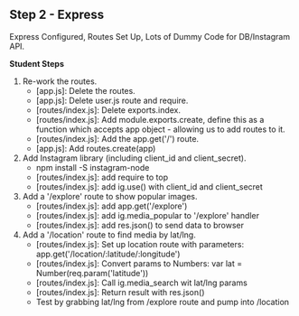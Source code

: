 ## Step 2 - Express

Express Configured, Routes Set Up, Lots of Dummy Code for DB/Instagram API.

__Student Steps__

1. Re-work the routes.
	- [app.js]: Delete the routes. 
	- [app.js]: Delete user.js route and require.
	- [routes/index.js]: Delete exports.index.
	- [routes/index.js]: Add module.exports.create, define this as a function which accepts app object - allowing us to add routes to it.
	- [routes/index.js]: Add the app.get('/') route.
	- [app.js]: Add routes.create(app)
2. Add Instagram library (including client_id and client_secret).
	- npm install -S instagram-node
	- [routes/index.js]: add require to top
	- [routes/index.js]: add ig.use() with client_id and client_secret
3. Add a '/explore' route to show popular images.
	- [routes/index.js]: add app.get('/explore')
	- [routes/index.js]: add ig.media_popular to '/explore' handler
	- [routes/index.js]: add res.json() to send data to browser
4. Add a '/location' route to find media by lat/lng.
	- [routes/index.js]: Set up location route with parameters: app.get('/location/:latitude/:longitude')
	- [routes/index.js]: Convert params to Numbers: var lat = Number(req.param('latitude'))
	- [routes/index.js]: Call ig.media_search wit lat/lng params
	- [routes/index.js]: Return result with res.json()
	- Test by grabbing lat/lng from /explore route and pump into /location
